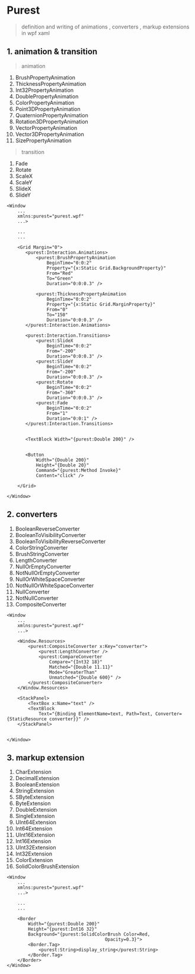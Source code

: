 # Purest


> definition and writing of animations , converters , markup extensions in wpf xaml

##  1. animation & transition
> animation
1. BrushPropertyAnimation
1. ThicknessPropertyAnimation
1. Int32PropertyAnimation
1. DoublePropertyAnimation
1. ColorPropertyAnimation
1. Point3DPropertyAnimation
1. QuaternionPropertyAnimation
1. Rotation3DPropertyAnimation
1. VectorPropertyAnimation
1. Vector3DPropertyAnimation
1. SizePropertyAnimation

> transition
1. Fade
1. Rotate
1. ScaleX
1. ScaleY
1. SlideX
1. SlideY


``` XAML
<Window
    ...
    xmlns:purest="purest.wpf"
    ...>

    ...
    ...

    <Grid Margin="0">
       <purest:Interaction.Animations>
           <purest:BrushPropertyAnimation
               BeginTime="0:0:2"
               Property="{x:Static Grid.BackgroundProperty}"
               From="Red"
               To="Green"
               Duration="0:0:0.3" />
    
           <purest:ThicknessPropertyAnimation
               BeginTime="0:0:2"
               Property="{x:Static Grid.MarginProperty}"
               From="0"
               To="150"
               Duration="0:0:0.3" />
       </purest:Interaction.Animations>
    
       <purest:Interaction.Transitions>
           <purest:SlideX
               BeginTime="0:0:2"
               From="-200"
               Duration="0:0:0.3" />
           <purest:SlideY
               BeginTime="0:0:2"
               From="-200"
               Duration="0:0:0.3" />
           <purest:Rotate
               BeginTime="0:0:2"
               From="-360"
               Duration="0:0:0.3" />
           <purest:Fade
               BeginTime="0:0:2"
               From="1"
               Duration="0:0:1" />
       </purest:Interaction.Transitions>
    
    
       <TextBlock Width="{purest:Double 200}" />
    
    
       <Button
           Width="{Double 200}"
           Height="{Double 20}"
           Command="{purest:Method Invoke}"
           Content="click" />
    
    </Grid>

</Window>

```

##  2. converters
  
1. BooleanReverseConverter  
1. BooleanToVisibilityConverter  
2. BooleanToVisibilityReverseConverter  
2. ColorStringConverter
2. BrushStringConverter
2. LengthConverter
2. NullOrEmptyConverter
2. NotNullOrEmptyConverter
2. NullOrWhiteSpaceConverter
2. NotNullOrWhiteSpaceConverter
2. NullConverter
2. NotNullConverter
2. CompositeConverter


``` XAML
<Window
    ...
    xmlns:purest="purest.wpf"
    ...>
 
    <Window.Resources>
        <purest:CompositeConverter x:Key="converter">
            <purest:LengthConverter />
            <purest:CompareConverter
                Compare="{Int32 18}"
                Matched="{Double 11.11}"
                Mode="GreaterThan"
                Unmatched="{Double 600}" />
        </purest:CompositeConverter>
    </Window.Resources>

    <StackPanel>
        <TextBox x:Name="text" />
        <TextBlock
            Text="{Binding ElementName=text, Path=Text, Converter={StaticResource converter}}" />
    </StackPanel>


</Window>

```

##  3. markup extension

1. CharExtension
1. DecimalExtension
1. BooleanExtension
1. StringExtension
1. SByteExtension
1. ByteExtension
1. DoubleExtension
1. SingleExtension
1. UInt64Extension
1. Int64Extension
1. UInt16Extension
1. Int16Extension
1. UInt32Extension
1. Int32Extension
1. ColorExtension
1. SolidColorBrushExtension

``` XAML
<Window
    ...
    xmlns:purest="purest.wpf"
    ...>
    
    ...
    ...

    <Border
        Width="{purest:Double 200}"
        Height="{purest:Int16 32}"
        Background="{purest:SolidColorBrush Color=Red,
                                     Opacity=0.3}">
        <Border.Tag>
            <purest:String>display_string</purest:String>
        </Border.Tag>
    </Border>
</Window>
```